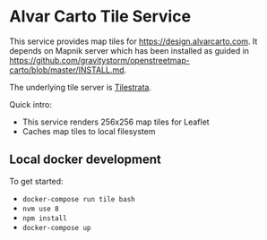 # Alvar Carto Tile Service

This service provides map tiles for https://design.alvarcarto.com. It depends
on Mapnik server which has been installed as guided in https://github.com/gravitystorm/openstreetmap-carto/blob/master/INSTALL.md.

The underlying tile server is [Tilestrata](https://github.com/naturalatlas/tilestrata/).

Quick intro:

* This service renders 256x256 map tiles for Leaflet
* Caches map tiles to local filesystem


## Local docker development

To get started:

* `docker-compose run tile bash`
* `nvm use 8`
* `npm install`
* `docker-compose up`
